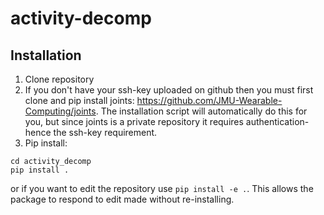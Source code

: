 # activity-decomp
## Installation
1. Clone repository
2. If you don't have your ssh-key uploaded on github then you must first clone and pip install joints: https://github.com/JMU-Wearable-Computing/joints. The installation script will automatically do this for you, but since joints is a private repository it requires authentication-hence the ssh-key requirement. 
3. Pip install:
```
cd activity_decomp
pip install .
```
or if you want to edit the repository use `pip install -e .`. This allows the package to respond to edit made without re-installing.